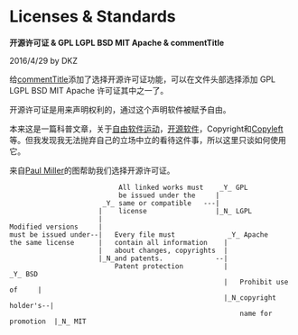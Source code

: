 # Licenses & Standards

**开源许可证 & GPL LGPL BSD MIT Apache & commentTitle**

2016/4/29 by DKZ



给[commentTitle](https://github.com/davidkingzyb/commentTitle)添加了选择开源许可证功能，可以在文件头部选择添加 GPL LGPL BSD MIT Apache 许可证其中之一了。

开源许可证是用来声明权利的，通过这个声明软件被赋予自由。

本来这是一篇科普文章，关于[自由软件运动](https://zh.wikipedia.org/wiki/%E8%87%AA%E7%94%B1%E8%BD%AF%E4%BB%B6%E8%BF%90%E5%8A%A8)，[开源软件](https://zh.wikipedia.org/wiki/%E5%BC%80%E6%BA%90%E8%BD%AF%E4%BB%B6)，Copyright和[Copyleft](https://zh.wikipedia.org/wiki/Copyleft)等。但我发现我无法抛弃自己的立场中立的看待这件事，所以这里只谈如何使用它。

来自[Paul Miller](http://paulmillr.com/posts/simple-description-of-popular-software-licenses/)的图帮助我们选择开源许可证。

```
                           All linked works must    _Y_ GPL
                           be issued under the     |
                       _Y_ same or compatible   ---| 
                      |    license                 |_N_ LGPL
                      |
Modified versions     |
must be issued under--|   Every file must             _Y_ Apache
the same license      |   contain all information    |
                      |   about changes, copyrights  | 
                      |_N_and patents.             --|         
                          Patent protection          |                        _Y_ BSD
                                                     |   Prohibit use of     |
                                                     |_N_copyright holder's--|
                                                         name for promotion  |_N_ MIT
                                                     
```


